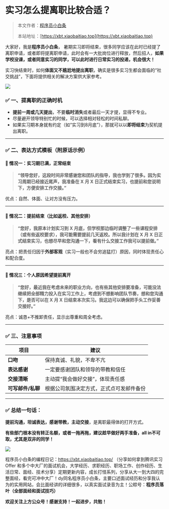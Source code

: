 # 实习怎么提离职比较合适？

> 本文作者：[程序员小白条](https://github.com/luoye6)
>
> 本站地址：[https://xbt.xiaobaitiao.top](https://xbt.xiaobaitiao.top)

大家好，我是**程序员小白条**， 暑期实习即将结束，很多同学应该在此时已经提了离职申请，或者即将提离职申请，此时会有一大批岗位进行释放，然后招人，**如果学校没课，或者同意实习的同学，可以此时进行日常实习的投递，机会很大！**

实习快结束时，如何**体面又不尴尬地提出离职**，确实是很多实习生都会面临的“社交挑战”，下面将提供相关的解决方案供大家参考。

![](https://pic.yupi.icu/5563/202508261941553.png)

### ✅ 一、提离职的正确时机

- **提前一周或几天提出**，不要**临时消失**或者最后一天才提，显得不专业。
- 尽量避开领导特别忙的时候，可以选择相对轻松的时间私聊。
- 如果实习期本身就有约定（如“实习到8月底”），那就可以以**即将结束**为契机提出离职。

------

### ✅ 二、表达方式模板（附原话示例）

#### 🌿 情况一：实习期已满，正常结束

> **“领导您好，这段时间非常感谢您和团队的指导，我也学到了很多。因为实习周期已经接近尾声，我准备在 X 月 X 日正式结束实习，也提前和您说明下，方便安排工作交接。”**

 优点：自然、体面、让对方没有压力。

------

#### 🌱 情况二：提前结束（比如返校、其他安排）

> **“您好，我原本计划实习到 X 月底，但学校那边临时调整了一些课程安排（或有些返校要求），我可能需要提前几天返校。所以我计划在 X 月 X 日正式结束实习，也想尽早和您沟通一下，看有什么交接工作我可以提前做。”**

亮点：把责任归因于**外部客观**（实习一般也不会穷追猛打）原因，同时体现责任心和配合度。

------

#### 🌼 情况三：个人原因希望提前离开

> **“您好，最近我在考虑未来的职业方向，也有些其他安排要准备，可能没法继续把全部精力投入在实习工作上，考虑到不想影响团队节奏，想和您沟通下，是否可以在 X 月 X 日结束本次实习。我这边可以确保把手头工作妥善交接好。”**

亮点：诚恳+不推卸责任，显示出尊重和周全考虑。

------

### ✅ 三、注意事项

| 项目              | 建议                                     |
| ----------------- | ---------------------------------------- |
| **口吻**          | 保持真诚、礼貌，不卑不亢                 |
| **表达感谢**      | 一定要感谢团队和领导的带教和信任         |
| **交接清晰**      | 主动提“我会做好交接”，体现责任感         |
| **可写邮件/私聊** | 根据公司氛围决定方式，正式点可发邮件备份 |

------

### ✅ 总结一句话：

**提前沟通，坦诚表达，感谢带教，主动交接**，是离职最得体的打开方式。

**有些部门根本没有转正名额，或者一拖再拖，建议趁早做好两手准备，all in不可取，尤其是双非的同学！**

![](https://pic.yupi.icu/5563/202508261946005.png)

程序员小白条的编程日记：https://xbt.xiaobaitiao.top/ （分享如何拿到腾讯实习 Offer 和多个中大厂的面试机会，大学经历、求职经历、职场工作、创作经历、生活日常、面经、技术分享）定期更新内容，成长打怪系列，分享从大一到大四的完整面经，看完可冲中大厂！dy同名程序员小白条，主要口述面试经历和分享我认为的实用网站，会比面经讲的详细很多，以真实面试录音为主！公粽号：**程序员落叶（全部面经和面试技巧）**

**欢迎关注上方公众号！感谢支持！一起进步，共勉！**